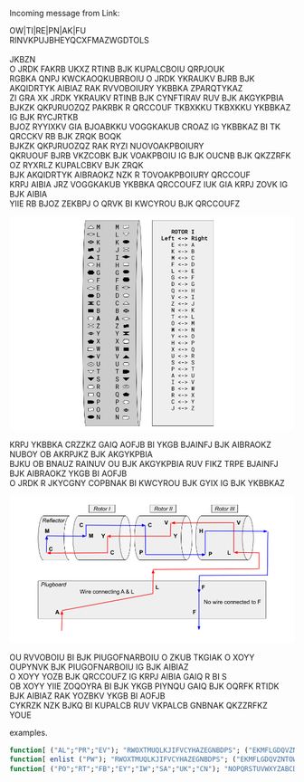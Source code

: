 Incoming message from Link:
<!-- Translated message
HETSU
I HAVE GREAT NEWS ABOUT THE ENCRYPTION MACHINE
AFTER MUCH EXPERIMENTATION I HAVE LEARNED THAT THE REMOVABLE ROTORS ARE ADDITIONAL LETTER SCRAMBLERS
SO FAR WE HAVE LEARNED ABOUT THE PLUGBOARD AND THE REFLECTOR 
THESE MECHANISMS CREATE A MAPPING BETWEEN BETWEEN LETTERS OF THE ALPHABET
THIS ALLOWED FOR THIRTEEN DIFFERENT PAIRS OF LETTERS TO BE MAPPED AT THE SAME TIME
THESE MECHANISMS ARE ALSO UNIDIRECTIONAL
MEANING THAT DESPITE THE DIRECTION OF THE INPUT THE MESSAGE IS ALWAYS ENCRYPTED THE SAME
THE REMOVABLE ROTARIES USE A BIDIRECTIONAL MAPPING
EACH ROTOR HAS 2 DIFFERENT LETTER MAPPINGS ONE FOR EACH SIDE OF THE ROTOR
LOOK AT THIS SKETCH I MADE TO EXPLAIN THE MAPPINGS
EACH LETTER PASSES FROM RIGHT TO LEFT THROUGH THE ROTARIES UNTIL IT REACHES THE REFLECTOR
THEN IT TURNS AROUND IN THE REFLECTOR AND GOES BACK THROUGH THE ROTARIES LEFT TO RIGHT
I HAVE A HELPFUL PICTURE TO EXPLAIN THE FLOW OF THE LETTERS
IN ADDITION TO THE CONFIGURATION I SENT BEFORE I WILL INCLUDE THE CONFIGURATION OF THE ROTORS
I WILL LIST THE MAPPINGS OF EACH ROTOR FROM A TO Z 
IT WILL LOOK SIMILAR TO THE LEFT COLUMN FROM THE IMAGE ABOVE
THE ROTORS ARE LISTED LEFT TO RIGHT
PLEASE USE THEM TO ENCRYPT AND DECRYPT FUTURE MESSAGES
LINK
-->


OW|TI|RE|PN|AK|FU</br>
RINVKPUJBHEYQCXFMAZWGDTOLS</br></br>
JKBZN</br>
O JRDK FAKRB UKXZ RTINB BJK KUPALCBOIU QRPJOUK</br>
RGBKA QNPJ KWCKAOQKUBRBOIU O JRDK YKRAUKV BJRB BJK AKQIDRTYK AIBIAZ RAK RVVOBOIURY YKBBKA ZPARQTYKAZ</br>
ZI GRA XK JRDK YKRAUKV RTINB BJK CYNFTIRAV RUV BJK AKGYKPBIA</br>
BJKZK QKPJRUOZQZ PAKRBK R QRCCOUF TKBXKKU TKBXKKU YKBBKAZ IG BJK RYCJRTKB</br>
BJOZ RYYIXKV GIA BJOABKKU VOGGKAKUB CROAZ IG YKBBKAZ BI TK QRCCKV RB BJK ZRQK BOQK</br>
BJKZK QKPJRUOZQZ RAK RYZI NUOVOAKPBOIURY</br>
QKRUOUF BJRB VKZCOBK BJK VOAKPBOIU IG BJK OUCNB BJK QKZZRFK OZ RYXRLZ KUPALCBKV BJK ZRQK</br>
BJK AKQIDRTYK AIBRAOKZ NZK R TOVOAKPBOIURY QRCCOUF</br>
KRPJ AIBIA JRZ   VOGGKAKUB YKBBKA QRCCOUFZ IUK GIA KRPJ ZOVK IG BJK AIBIA</br>
YIIE RB BJOZ ZEKBPJ O QRVK BI KWCYROU BJK QRCCOUFZ</br>

![rotors-image](/images/rotors-image.png)

KRPJ YKBBKA CRZZKZ GAIQ AOFJB BI YKGB BJAINFJ BJK AIBRAOKZ NUBOY OB AKRPJKZ BJK AKGYKPBIA</br>
BJKU OB BNAUZ RAINUV OU BJK AKGYKPBIA RUV FIKZ TRPE BJAINFJ BJK AIBRAOKZ YKGB BI AOFJB</br>
O JRDK R JKYCGNY COPBNAK BI KWCYROU BJK GYIX IG BJK YKBBKAZ</br>

![rotors-flow](/images/rotors-flow.png)

OU RVVOBOIU BI BJK PIUGOFNARBOIU O ZKUB TKGIAK O XOYY OUPYNVK BJK PIUGOFNARBOIU IG BJK AIBIAZ</br>
O XOYY YOZB BJK QRCCOUFZ IG KRPJ AIBIA GAIQ R BI S</br> 
OB XOYY YIIE ZOQOYRA BI BJK YKGB PIYNQU GAIQ BJK OQRFK RTIDK</br>
BJK AIBIAZ RAK YOZBKV YKGB BI AOFJB</br>
CYKRZK NZK BJKQ BI KUPALCB RUV VKPALCB GNBNAK QKZZRFKZ</br>
YOUE</br>

examples. 
``` q
function[ ("AL";"PR";"EV"); "RWOXTMUQLKJIFVCYHAZEGNBDPS"; ("EKMFLGDQVZNTOWYHXUSPAIBRCJ";"AJDKSIRUXBLHWTMCQGZNPYFVOE";"BDFHJLCPRTXVZNYEIWGAKMUSQO"); "APPLE" ]  -->  "ZSSRJ"
function[ enlist ("PW"); "RWOXTMUQLKJIFVCYHAZEGNBDPS"; ("EKMFLGDQVZNTOWYHXUSPAIBRCJ";"AJDKSIRUXBLHWTMCQGZNPYFVOE";"BDFHJLCPRTXVZNYEIWGAKMUSQO"); "LINK"  ]  -->  "ZYOM"
function[ ("PO";"RT";"FB";"EY";"IW";"SA";"UK";"CN"); "NOPQRSTUVWXYZABCDEFGHIJKLM"; ("JPGVOUMFYQBENHZRDKASXLICTW";"NZJHGRCXMYSWBOUFAIVLPEKQDT";"FKQHTLXOCBJSPDZRAMEWNIUYGV"); "UJPZICDYLJ YH VEJ" ]  -->  "ENCRYPTION IS FUN"
```
